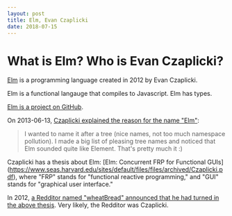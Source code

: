 ```yaml
---
layout: post
title: Elm, Evan Czaplicki
date: 2018-07-15
---
```


# What is Elm? Who is Evan Czaplicki?

[Elm](http://elm-lang.org/) is a programming language created in 2012 by Evan Czaplicki.

Elm is a functional langauge that compiles to Javascript. Elm has types.

[Elm is a project on GitHub](https://github.com/elm/elm-lang.org).

On 2013-06-13, [Czaplicki explained the reason for the name "Elm"](https://groups.google.com/forum/#!msg/elm-discuss/S4zbHJWPXvU/JyavEHDDQucJ):

> I wanted to name it after a tree (nice names, not too much namespace pollution). I made a big list of pleasing tree names and noticed that Elm sounded quite like Element. That's pretty much it :)

Czaplicki has a thesis about Elm: [Elm: Concurrent FRP for Functional GUIs] (https://www.seas.harvard.edu/sites/default/files/files/archived/Czaplicki.pdf), where "FRP" stands for "functional reactive programming," and "GUI" stands for "graphical user interface."

In 2012, [a Redditor named "wheatBread" announced that he had turned in the above thesis](https://www.reddit.com/r/haskell/comments/rkyoa/my_thesis_is_finally_complete_elm_concurrent_frp/). Very likely, the Redditor was Czaplicki.
